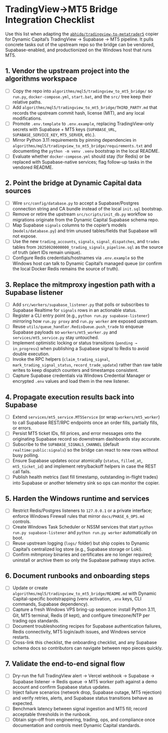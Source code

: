 # TradingView→MT5 Bridge Integration Checklist

Use this list when adapting the [`abhidp/tradingview-to-metatrader5`](https://github.com/abhidp/tradingview-to-metatrader5) copier for Dynamic Capital’s TradingView → Supabase → MT5 pipeline. It pulls concrete tasks out of the upstream repo so the bridge can be vendored, Supabase-enabled, and productionized on the Windows host that runs MT5.

## 1. Vendor the upstream project into the algorithms workspace
- [ ] Copy the repo into `algorithms/mql5/tradingview_to_mt5_bridge/` so `run.py`, `docker-compose.yml`, `start.bat`, and the `src/` tree keep their relative paths.
- [ ] Add `algorithms/mql5/tradingview_to_mt5_bridge/THIRD_PARTY.md` that records the upstream commit hash, license (MIT), and any local modifications.
- [ ] Promote `.env.template` to `.env.example`, replacing TradingView-only secrets with Supabase + MT5 keys (`SUPABASE_URL`, `SUPABASE_SERVICE_KEY`, `MT5_SERVER`, etc.).
- [ ] Mirror Python 3.11 requirements by pinning dependencies in `algorithms/mql5/tradingview_to_mt5_bridge/requirements.txt` and documenting the `python -m venv .venv` bootstrap in the local README.
- [ ] Evaluate whether `docker-compose.yml` should stay (for Redis) or be replaced with Supabase-native services; flag follow-up tasks in the vendored README.

## 2. Point the bridge at Dynamic Capital data sources
- [ ] Wire `src/config/database.py` to accept a Supabase/Postgres connection string and CA bundle instead of the local `init.sql` bootstrap.
- [ ] Remove or retire the upstream `src/scripts/init_db.py` workflow so migrations originate from the Dynamic Capital Supabase schema repo.
- [ ] Map Supabase `signals` columns to the copier’s models (`models/database.py`) and trim unused tables/fields that Supabase will not expose.
- [ ] Use the new `trading_accounts`, `signals`, `signal_dispatches`, and `trades` tables from `20250920000000_trading_signals_pipeline.sql` as the source of truth (alert IDs remain unique).
- [ ] Configure Redis credentials/hostnames via `.env.example` so the Windows host can talk to Dynamic Capital’s managed queue (or confirm the local Docker Redis remains the source of truth).

## 3. Replace the mitmproxy ingestion path with a Supabase listener
- [ ] Add `src/workers/supabase_listener.py` that polls or subscribes to Supabase Realtime for `signals` rows in an actionable status.
- [ ] Register a CLI entry point (e.g., `python run.py supabase-listener`) mirroring how `run.py proxy` and `run.py worker` are exposed upstream.
- [ ] Reuse `utils/queue_handler.RedisQueue.push_trade` to enqueue Supabase payloads so `workers/mt5_worker.py` and `services/mt5_service.py` stay untouched.
- [ ] Implement optimistic locking or status transitions (`pending → in_progress`) when publishing a Supabase signal to Redis to avoid double execution.
- [ ] Invoke the RPC helpers (`claim_trading_signal`, `mark_trading_signal_status`, `record_trade_update`) rather than raw table writes to keep dispatch counters and timestamps consistent.
- [ ] Capture Supabase credentials via Windows Credential Manager or encrypted `.env` values and load them in the new listener.

## 4. Propagate execution results back into Supabase
- [ ] Extend `services/mt5_service.MT5Service` (or wrap `workers/mt5_worker`) to call Supabase REST/RPC endpoints once an order fills, partially fills, or errors.
- [ ] Persist MT5 ticket IDs, fill prices, and error messages onto the originating Supabase record so downstream dashboards stay accurate.
- [ ] Subscribe to the `SUPABASE_SIGNALS_CHANNEL` (default `realtime:public:signals`) so the bridge can react to new rows without busy polling.
- [ ] Ensure Supabase updates occur atomically (`status`, `filled_at`, `mt5_ticket_id`) and implement retry/backoff helpers in case the REST call fails.
- [ ] Publish health metrics (last fill timestamp, outstanding in-flight trades) into Supabase or another telemetry sink so ops can monitor the copier.

## 5. Harden the Windows runtime and services
- [ ] Restrict Redis/Postgres listeners to `127.0.0.1` or a private interface; enforce Windows Firewall rules that mirror `docs/PHASE_6_OPS.md` controls.
- [ ] Create Windows Task Scheduler or NSSM services that start `python run.py supabase-listener` and `python run.py worker` automatically on boot.
- [ ] Reuse upstream logging (`logs/` folder) but ship copies to Dynamic Capital’s centralized log store (e.g., Supabase storage or Loki).
- [ ] Confirm mitmproxy binaries and certificates are no longer required; uninstall or archive them so only the Supabase pathway stays active.

## 6. Document runbooks and onboarding steps
- [ ] Update or create `algorithms/mql5/tradingview_to_mt5_bridge/README.md` with Dynamic Capital-specific bootstrapping (venv activation, `.env` keys, CLI commands, Supabase dependency).
- [ ] Capture a fresh Windows VPS bring-up sequence: install Python 3.11, Git, MT5 terminal, Redis (if kept), and configure timezone/NTP per trading ops standards.
- [ ] Document troubleshooting recipes for Supabase authentication failures, Redis connectivity, MT5 login/auth issues, and Windows service restarts.
- [ ] Cross-link this checklist, the onboarding checklist, and any Supabase schema docs so contributors can navigate between repo pieces quickly.

## 7. Validate the end-to-end signal flow
- [ ] Dry-run the full TradingView alert → Vercel webhook → Supabase → Supabase listener → Redis queue → MT5 worker path against a demo account and confirm Supabase status updates.
- [ ] Inject failure scenarios (network drop, Supabase outage, MT5 rejection) and verify retries, alerts, and Supabase status transitions behave as expected.
- [ ] Benchmark latency between signal ingestion and MT5 fill; record acceptable thresholds in the runbook.
- [ ] Obtain sign-off from engineering, trading, ops, and compliance once documentation and controls meet Dynamic Capital standards.
